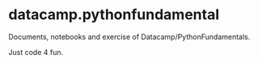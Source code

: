 # datacamp.pythonfundamental
Documents, notebooks and exercise of Datacamp/PythonFundamentals.

Just code 4 fun.
